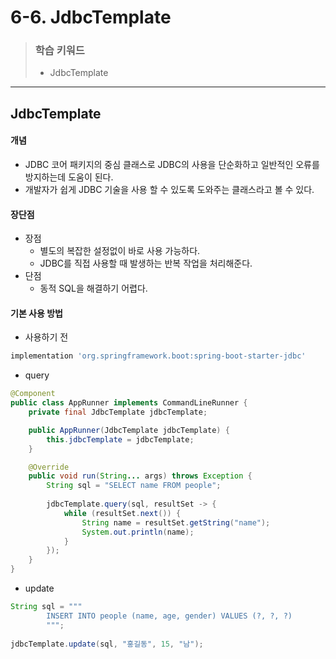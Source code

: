 # 6-6. JdbcTemplate

> ### 학습 키워드
>
> * JdbcTemplate

***

## JdbcTemplate

#### 개념

* JDBC 코어 패키지의 중심 클래스로 JDBC의 사용을 단순화하고 일반적인 오류를 방지하는데 도움이 된다.
* 개발자가 쉽게 JDBC 기술을 사용 할 수 있도록 도와주는 클래스라고 볼 수 있다.

#### 장단점

* 장점
  * 별도의 복잡한 설정없이 바로 사용 가능하다.
  * JDBC를 직접 사용할 때 발생하는 반복 작업을 처리해준다.
* 단점
  * 동적 SQL을 해결하기 어렵다.

#### 기본 사용 방법

* 사용하기 전

```gradle
implementation 'org.springframework.boot:spring-boot-starter-jdbc'
```

* query

```java
@Component
public class AppRunner implements CommandLineRunner {
	private final JdbcTemplate jdbcTemplate;

	public AppRunner(JdbcTemplate jdbcTemplate) {
		this.jdbcTemplate = jdbcTemplate;
	}

	@Override
	public void run(String... args) throws Exception {
		String sql = "SELECT name FROM people";
		
		jdbcTemplate.query(sql, resultSet -> {
			while (resultSet.next()) {
				String name = resultSet.getString("name");
				System.out.println(name);
			}
		});
	}
}
```

* update

```java
String sql = """
		INSERT INTO people (name, age, gender) VALUES (?, ?, ?)
		""";
			
jdbcTemplate.update(sql, "홍길동", 15, "남");
```
